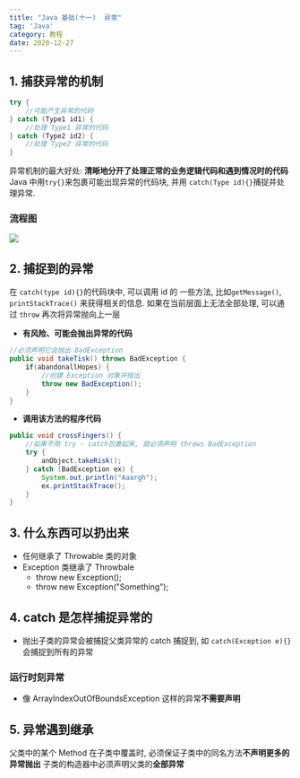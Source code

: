 ```yaml
---
title: "Java 基础(十一)  异常"
tag: 'Java'
category: 教程
date: 2020-12-27
---
```

## 1. 捕获异常的机制

``` JAVA
try {
    //可能产生异常的代码
} catch (Type1 id1) {
    //处理 Type1 异常的代码
} catch (Type2 id2) {
    //处理 Type2 异常的代码
}
```

异常机制的最大好处: **清晰地分开了处理正常的业务逻辑代码和遇到情况时的代码**
Java 中用```try{}```来包裹可能出现异常的代码块, 并用 ```catch(Type id){}```捕捉并处理异常.

### 流程图

![](https://npm.elemecdn.com/rikka-os@1.0.3/img/Java_abc_06.assets/5f17000f52d00a439d9ffaba08d4bc6a9a1fb3a4.webp)

## 2. 捕捉到的异常

在 ```catch(type id){}```的代码块中, 可以调用 id 的 一些方法, 比如```getMessage()```, ```printStackTrace()``` 来获得相关的信息.
如果在当前层面上无法全部处理, 可以通过 ```throw``` 再次将异常抛向上一层  

+ **有风险、可能会抛出异常的代码**

```Java
//必须声明它会抛出 BadException
public void takeTisk() throws BadException {
    if(abandonallHopes) {
        //创建 Exception 对象并抛出
        throw new BadException();
    }
}
```

+ **调用该方法的程序代码**

``` Java
public void crossFingers() {
    //如果不用 try - catch包裹起来, 就必须声明 throws BadException  
    try {
        anObject.takeRisk();
    } catch (BadException ex) {
        System.out.println("Aaargh");
        ex.printStackTrace();
    }
}
```

## 3. 什么东西可以扔出来

+ 任何继承了 Throwable 类的对象
+ Exception 类继承了 Throwbale
  + throw new Exception();
  + throw new Exception("Something");

## 4. catch 是怎样捕捉异常的

+ 抛出子类的异常会被捕捉父类异常的 catch 捕捉到, 如 ```catch(Exception e){}```会捕捉到所有的异常

### 运行时刻异常

+ 像 ArrayIndexOutOfBoundsException 这样的异常**不需要声明**

## 5. 异常遇到继承

父类中的某个 Method 在子类中覆盖时, 必须保证子类中的同名方法**不声明更多的异常抛出**
子类的构造器中必须声明父类的**全部异常**
